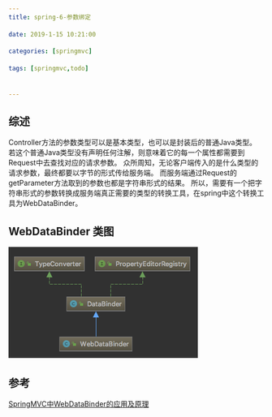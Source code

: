 ```yaml
---
title: spring-6-参数绑定

date: 2019-1-15 10:21:00

categories: [springmvc]

tags: [springmvc,todo]


---
```


## 综述

Controller方法的参数类型可以是基本类型，也可以是封装后的普通Java类型。
若这个普通Java类型没有声明任何注解，则意味着它的每一个属性都需要到Request中去查找对应的请求参数。
众所周知，无论客户端传入的是什么类型的请求参数，最终都要以字节的形式传给服务端。
而服务端通过Request的getParameter方法取到的参数也都是字符串形式的结果。
所以，需要有一个把字符串形式的参数转换成服务端真正需要的类型的转换工具，在spring中这个转换工具为WebDataBinder。

## WebDataBinder 类图

![](spring-6-参数绑定/webDataBinder.png)



## 参考

[SpringMVC中WebDataBinder的应用及原理](https://blog.csdn.net/qq_22985751/article/details/80885541)

